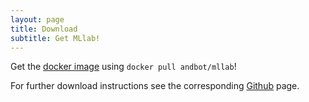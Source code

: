```yaml
---
layout: page
title: Download
subtitle: Get MLlab!
---
```


Get the [docker image](https://hub.docker.com/r/andbot/mllab) using `docker pull andbot/mllab`!

For further download instructions see the corresponding [Github](https://github.com/andb0t/MLlab) page.
